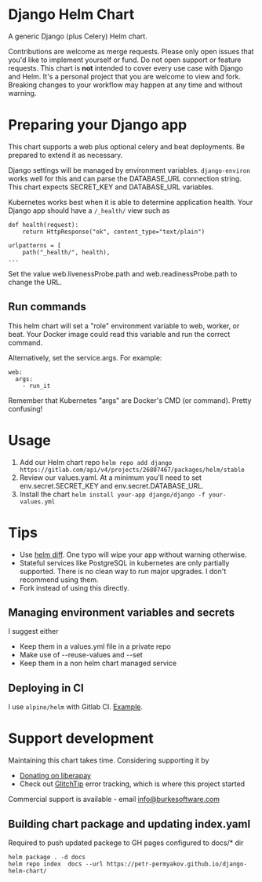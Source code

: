 # Django Helm Chart

A generic Django (plus Celery) Helm chart.

Contributions are welcome as merge requests. Please only open issues that you'd like to implement yourself or fund. Do not open support or feature requests. This chart is **not** intended to cover every use case with Django and Helm. It's a personal project that you are welcome to view and fork. Breaking changes to your workflow may happen at any time and without warning. 

# Preparing your Django app

This chart supports a web plus optional celery and beat deployments. Be prepared to extend it as necessary.

Django settings will be managed by environment variables. `django-environ` works well for this and can parse the DATABASE_URL connection string. This chart expects SECRET_KEY and DATABASE_URL variables.

Kubernetes works best when it is able to determine application health. Your Django app should have a `/_health/` view such as

```
def health(request):
    return HttpResponse("ok", content_type="text/plain")

urlpatterns = [
    path("_health/", health),
...
```

Set the value web.livenessProbe.path and web.readinessProbe.path to change the URL.

## Run commands

This helm chart will set a "role" environment variable to web, worker, or beat. Your Docker image could read this variable and run the correct command.

Alternatively, set the service.args. For example:

```
web:
  args:
    - run_it
```

Remember that Kubernetes "args" are Docker's CMD (or command). Pretty confusing!

# Usage

1. Add our Helm chart repo `helm repo add django https://gitlab.com/api/v4/projects/26807467/packages/helm/stable`
2. Review our values.yaml. At a minimum you'll need to set env.secret.SECRET_KEY and env.secret.DATABASE_URL.
3. Install the chart `helm install your-app django/django -f your-values.yml`

# Tips

- Use [helm diff](https://github.com/databus23/helm-diff). One typo will wipe your app without warning otherwise.
- Stateful services like PostgreSQL in kubernetes are only partially supported. There is no clean way to run major upgrades. I don't recommend using them.
- Fork instead of using this directly.

## Managing environment variables and secrets

I suggest either

- Keep them in a values.yml file in a private repo
- Make use of --reuse-values and --set
- Keep them in a non helm chart managed service

## Deploying in CI

I use `alpine/helm` with Gitlab CI. [Example](https://gitlab.com/glitchtip/glitchtip-frontend/-/blob/master/.gitlab-ci.yml).

# Support development

Maintaining this chart takes time. Considering supporting it by

- [Donating on liberapay](https://liberapay.com/burke-software/)
- Check out [GlitchTip](https://glitchtip.com) error tracking, which is where this project started

Commercial support is available - email info@burkesoftware.com

## Building chart package and updating index.yaml

Required to push updated packege to GH pages configured to docs/*  dir
```    
helm package . -d docs
helm repo index  docs --url https://petr-permyakov.github.io/django-helm-chart/
```
